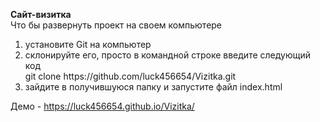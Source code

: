 <b>Сайт-визитка</b></br>
Что бы развернуть проект на своем компьютере</br>
<ol>
<li>установите Git на компьютер</li>
<li>склонируйте его, просто в командной строке введите следующий код</br>
git clone https://github.com/luck456654/Vizitka.git </li>
<li>зайдите в получившуюся папку и запустите файл index.html</li>
</ol>

Демо - https://luck456654.github.io/Vizitka/
